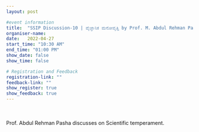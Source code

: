 ```yaml
---
layout: post

#event information
title:  "SSIP Discussion-10 | ವೈಜ್ಞಾನಿಕ ಮನೋವೃತ್ತಿ by Prof. M. Abdul Rehman Pasha"
organiser-name: 
date:   2022-04-27
start_time: "10:30 AM"
end_time: "01:00 PM"
show_date: false
show_time: false

# Registration and Feedback 
registration-link: ""
feedback-link: ""
show_register: true
show_feedback: true
---
```


<br>
<br>
Prof. Abdul Rehman Pasha discusses on Scientific temperament.
